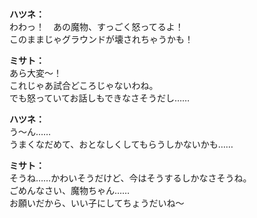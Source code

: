 # 

  
**ハツネ：**  
わわっ！　あの魔物、すっごく怒ってるよ！  
このままじゃグラウンドが壊されちゃうかも！  
  
**ミサト：**  
あら大変～！  
これじゃあ試合どころじゃないわね。  
でも怒っていてお話しもできなさそうだし……  
  
**ハツネ：**  
う～ん……  
うまくなだめて、おとなしくしてもらうしかないかも……  
  
**ミサト：**  
そうね……かわいそうだけど、今はそうするしかなさそうね。  
ごめんなさい、魔物ちゃん……  
お願いだから、いい子にしてちょうだいね～  
